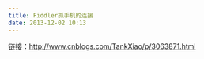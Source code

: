 ```yaml
---
title: Fiddler抓手机的连接
date: 2013-12-02 10:13
---
```

链接：<http://www.cnblogs.com/TankXiao/p/3063871.html>

